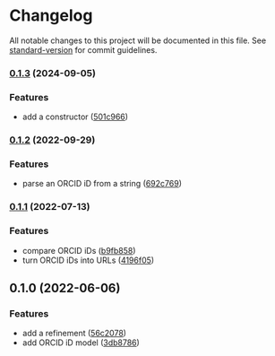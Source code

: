 # Changelog

All notable changes to this project will be documented in this file. See [standard-version](https://github.com/conventional-changelog/standard-version) for commit guidelines.

### [0.1.3](https://github.com/thewilkybarkid/orcid-id-ts/compare/v0.1.2...v0.1.3) (2024-09-05)


### Features

* add a constructor ([501c966](https://github.com/thewilkybarkid/orcid-id-ts/commit/501c9668196b5b857ca569fe73149745c1470536))

### [0.1.2](https://github.com/thewilkybarkid/orcid-id-ts/compare/v0.1.1...v0.1.2) (2022-09-29)


### Features

* parse an ORCID iD from a string ([692c769](https://github.com/thewilkybarkid/orcid-id-ts/commit/692c7698ee7927da3590f9672a42c36a0bda33d2))

### [0.1.1](https://github.com/thewilkybarkid/orcid-id-ts/compare/v0.1.0...v0.1.1) (2022-07-13)


### Features

* compare ORCID iDs ([b9fb858](https://github.com/thewilkybarkid/orcid-id-ts/commit/b9fb858ab83ebc80f43805ed709a18ec284393a3))
* turn ORCID iDs into URLs ([4196f05](https://github.com/thewilkybarkid/orcid-id-ts/commit/4196f058c1c4cf37861079c83cac99afd79e6247))

## 0.1.0 (2022-06-06)


### Features

* add a refinement ([56c2078](https://github.com/thewilkybarkid/orcid-id-ts/commit/56c207864b72861c8b23aec59cbfe30a83423398))
* add ORCID iD model ([3db8786](https://github.com/thewilkybarkid/orcid-id-ts/commit/3db8786e2258b2237f9afc2de35b430b75540886))
